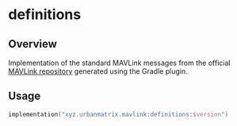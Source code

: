# definitions

## Overview

Implementation of the standard MAVLink messages from the official
[MAVLink repository](https://github.com/mavlink/mavlink) generated using the Gradle plugin.

## Usage

```kotlin
implementation("xyz.urbanmatrix.mavlink:definitions:$version")
```
